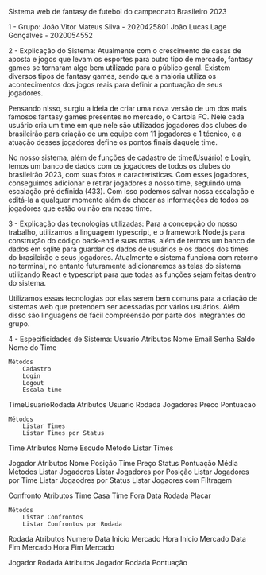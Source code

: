 Sistema web de fantasy de futebol do campeonato Brasileiro 2023

1 - Grupo:
João Vitor Mateus Silva - 2020425801
João Lucas Lage Gonçalves - 2020054552

2 - Explicação do Sistema:
Atualmente com o crescimento de casas de aposta e jogos que levam os esportes para outro tipo de mercado, fantasy games se tornaram algo bem
utilizado para o público geral. Existem diversos tipos de fantasy games, sendo que a maioria utiliza os acontecimentos dos jogos reais para definir
a pontuação de seus jogadores.

Pensando nisso, surgiu a ideia de criar uma nova versão de um dos mais famosos fantasy games presentes no mercado, o Cartola FC. Nele cada usuário cria um time em que nele são utilizados jogadores dos clubes do brasileirão para criação de um equipe com 11 jogadores e 1 técnico, e a atuação desses jogadores define os pontos finais daquele time.

No nosso sistema, além de funções de cadastro de time(Usuário) e Login, temos um banco de dados com os jogadores de todos os clubes do brasileirão 2023, com suas fotos e características. Com esses jogadores, conseguimos adicionar e retirar jogadores a nosso time, seguindo uma escalação pré definida (433). Com isso podemos salvar nossa escalação e editá-la a qualquer momento além de checar as informações de todos os jogadores que estão ou não em nosso time.

3 - Explicação das tecnologias utilizadas:
Para a concepção do nosso trabalho, utilizamos a linguagem typescript, e o framework Node.js para construção do código back-end e suas rotas, além 
de termos um banco de dados em sqlite para guardar os dados de usuários e os dados dos times do brasileirão e seus jogadores.
Atualmente o sistema funciona com retorno no terminal, no entanto futuramente adicionaremos as telas do sistema utilizando React e typescript para
que todas as funções sejam feitas dentro do sistema.

Utilizamos essas tecnologias por elas serem bem comuns para a criação de sistemas web que pretendem ser acessadas por vários usuários. Além disso são linguagens de fácil compreensão por parte dos integrantes do grupo.

4 - Especificidades de Sistema:
Usuario
    Atributos
        Nome
        Email
        Senha
        Saldo
        Nome do Time

    Métodos
        Cadastro
        Login
        Logout
        Escala time

TimeUsuarioRodada
    Atributos
        Usuario
        Rodada
        Jogadores
        Preco
        Pontuacao

    Métodos
        Listar Times
        Listar Times por Status

Time
    Atributos
        Nome
        Escudo
    Metodo
        Listar Times

Jogador
    Atributos
        Nome
        Posição
        Time
        Preço
        Status
        Pontuação Média
    Metodos
        Listar Jogadores
        Listar Jogadores por Posição
        Listar Jogadores por Time
        Listar Jogaodres por Status
        Listar Jogaores com Filtragem

Confronto
    Atributos
        Time Casa
        Time Fora
        Data
        Rodada
        Placar

    Métodos
        Listar Confrontos
        Listar Confrontos por Rodada

Rodada
    Atributos
        Numero
        Data Inicio Mercado
        Hora Inicio Mercado
        Data Fim Mercado
        Hora Fim Mercado

Jogador Rodada
    Atributos
        Jogador
        Rodada
        Pontuação
